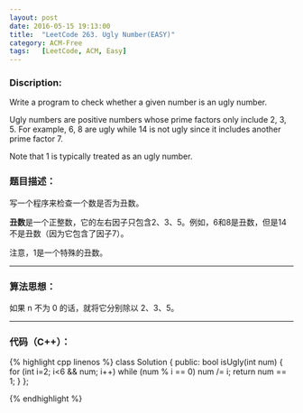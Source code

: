 ```yaml
---
layout: post
date: 2016-05-15 19:13:00
title:  "LeetCode 263. Ugly Number(EASY)"
category: ACM-Free
tags:   [LeetCode, ACM, Easy]
---
```


### Discription:

Write a program to check whether a given number is an ugly number.

Ugly numbers are positive numbers whose prime factors only include 2, 3, 5. For example, 6, 8 are ugly while 14 is not ugly since it includes another prime factor 7.

Note that 1 is typically treated as an ugly number.

### 题目描述：

写一个程序来检查一个数是否为丑数。

**丑数**是一个正整数，它的左右因子只包含2、3、5。例如，6和8是丑数，但是14不是丑数（因为它包含了因子7）。

注意，1是一个特殊的丑数。

---

### 算法思想：

如果 n 不为 0 的话，就将它分别除以 2、3、5。

---

### 代码（C++）：

{% highlight cpp linenos %}
class Solution
{
public:
    bool isUgly(int num)
    {
        for (int i=2; i<6 && num; i++)
            while (num % i == 0)
                num /= i;
        return num == 1;
    }
};

{% endhighlight %}


